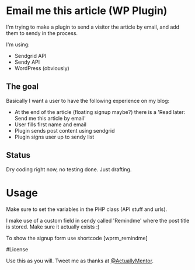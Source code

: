 # Email me this article (WP Plugin)

I'm trying to make a plugin to send a visitor the article by email, and add them to sendy in the process.

I'm using:

- Sendgrid API
- Sendy API
- WordPress (obviously)

## The goal

Basically I want a user to have the following experience on my blog:

- At the end of the article (floating signup maybe?) there is a 'Read later: Send me this article by email'
- User fills first name and email
- Plugin sends post content using sendgrid
- Plugin signs user up to sendy list

## Status

Dry coding right now, no testing done. Just drafting.

# Usage

Make sure to set the variables in the PHP class (API stuff and urls).

I make use of a custom field in sendy called 'Remindme' where the post title is stored. Make sure it actually exists :)

To show the signup form use shortcode [wprm_remindme]

#License

Use this as you will. Tweet me as thanks at <a href="https://twitter.com/ActuallyMentorv">@ActuallyMentor</a>.